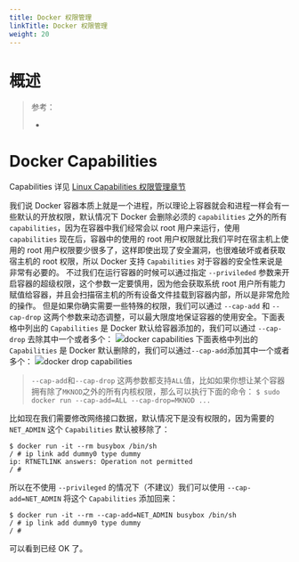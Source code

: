 ```yaml
---
title: Docker 权限管理
linkTitle: Docker 权限管理
weight: 20
---
```


# 概述

> 参考：
>
> - 

# Docker Capabilities

Capabilities 详见 [Linux Capabilities 权限管理章节](/docs/1.操作系统/登录%20Linux%20与%20访问控制/Access%20Control(访问控制)/Capabilities(能力)%20管理.md)

我们说 Docker 容器本质上就是一个进程，所以理论上容器就会和进程一样会有一些默认的开放权限，默认情况下 Docker 会删除必须的 `capabilities` 之外的所有 `capabilities`，因为在容器中我们经常会以 root 用户来运行，使用 `capabilities` 现在后，容器中的使用的 root 用户权限就比我们平时在宿主机上使用的 root 用户权限要少很多了，这样即使出现了安全漏洞，也很难破坏或者获取宿主机的 root 权限，所以 Docker 支持 `Capabilities` 对于容器的安全性来说是非常有必要的。
不过我们在运行容器的时候可以通过指定 `--privileded` 参数来开启容器的超级权限，这个参数一定要慎用，因为他会获取系统 root 用户所有能力赋值给容器，并且会扫描宿主机的所有设备文件挂载到容器内部，所以是非常危险的操作。
但是如果你确实需要一些特殊的权限，我们可以通过 `--cap-add` 和 `--cap-drop` 这两个参数来动态调整，可以最大限度地保证容器的使用安全。下面表格中列出的 `Capabilities` 是 Docker 默认给容器添加的，我们可以通过 `--cap-drop` 去除其中一个或者多个：
![](https://notes-learning.oss-cn-beijing.aliyuncs.com/hlragi/1621522556084-0aa763d8-6f2d-4e2f-8f69-1953f75511be.png)docker capabilities
下面表格中列出的 `Capabilities` 是 Docker 默认删除的，我们可以通过`--cap-add`添加其中一个或者多个：
![](https://notes-learning.oss-cn-beijing.aliyuncs.com/hlragi/1621522556093-902979da-99b9-479e-8b11-db55a3d83605.png)docker drop capabilities

> `--cap-add`和`--cap-drop` 这两参数都支持`ALL`值，比如如果你想让某个容器拥有除了`MKNOD`之外的所有内核权限，那么可以执行下面的命令： `$ sudo docker run --cap-add=ALL --cap-drop=MKNOD ...`

比如现在我们需要修改网络接口数据，默认情况下是没有权限的，因为需要的 `NET_ADMIN` 这个 `Capabilities` 默认被移除了：

    $ docker run -it --rm busybox /bin/sh
    / # ip link add dummy0 type dummy
    ip: RTNETLINK answers: Operation not permitted
    / #

所以在不使用 `--privileged` 的情况下（不建议）我们可以使用 `--cap-add=NET_ADMIN` 将这个 `Capabilities` 添加回来：

    $ docker run -it --rm --cap-add=NET_ADMIN busybox /bin/sh
    / # ip link add dummy0 type dummy
    / #

可以看到已经 OK 了。
